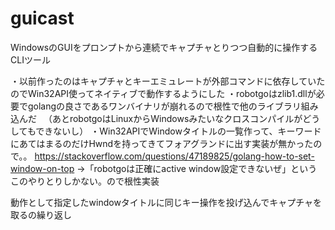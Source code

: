 # guicast

WindowsのGUIをプロンプトから連続でキャプチャとりつつ自動的に操作するCLIツール

・以前作ったのはキャプチャとキーエミュレートが外部コマンドに依存していたのでWin32API使ってネイティブで動作するようにした
・robotgoはzlib1.dllが必要でgolangの良さであるワンバイナリが崩れるので根性で他のライブラリ組み込んだ
　（あとrobotgoはLinuxからWindowsみたいなクロスコンパイルがどうしてもできないし）
・Win32APIでWindowタイトルの一覧作って、キーワードにあてはまるのだけHwndを持ってきてフォアグランドに出す実装が無かったので。。
https://stackoverflow.com/questions/47189825/golang-how-to-set-window-on-top
→「robotgoは正確にactive window設定できないぜ」というこのやりとりしかない。ので根性実装

動作として指定したwindowタイトルに同じキー操作を投げ込んでキャプチャを取るの繰り返し

